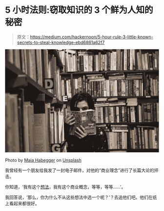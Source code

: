 # 5 小时法则:窃取知识的 3 个鲜为人知的秘密

> 原文：<https://medium.com/hackernoon/5-hour-rule-3-little-known-secrets-to-steal-knowledge-ebd6861a62f7>

![](img/6e371ec96c12f4dead7425139a6f27c5.png)

Photo by [Maia Habegger](https://unsplash.com/photos/Th6p15WAPP0?utm_source=unsplash&utm_medium=referral&utm_content=creditCopyText) on [Unsplash](https://unsplash.com/search/photos/library?utm_source=unsplash&utm_medium=referral&utm_content=creditCopyText)

我曾经有一个朋友给我发了一封电子邮件，对他的“商业理念”进行了长篇大论的抨击。

你知道，‘我有这个[想法](https://hackernoon.com/tagged/idea)，我有这个商业概念，等等，等等……’。

我回答说，‘那么，你为什么不从这些想法中选一个呢？’？去追他们吧。他们在纸上看起来都很好。